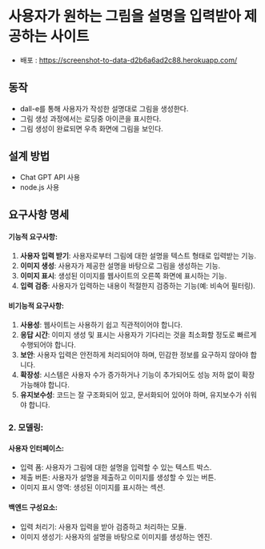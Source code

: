 # 사용자가 원하는 그림을 설명을 입력받아 제공하는 사이트
- 배포 : https://screenshot-to-data-d2b6a6ad2c88.herokuapp.com/

## 동작
- dall-e를 통해 사용자가 작성한 설명대로 그림을 생성한다.
- 그림 생성 과정에서는 로딩중 아이콘을 표시한다.
- 그림 생성이 완료되면 우측 화면에 그림을 보인다.

## 설계 방법
- Chat GPT API 사용
- node.js 사용

## 요구사항 명세

#### 기능적 요구사항:

1. **사용자 입력 받기**: 사용자로부터 그림에 대한 설명을 텍스트 형태로 입력받는 기능.
2. **이미지 생성**: 사용자가 제공한 설명을 바탕으로 그림을 생성하는 기능.
3. **이미지 표시**: 생성된 이미지를 웹사이트의 오른쪽 화면에 표시하는 기능.
4. **입력 검증**: 사용자가 입력하는 내용이 적절한지 검증하는 기능(예: 비속어 필터링).

#### 비기능적 요구사항:

1. **사용성**: 웹사이트는 사용하기 쉽고 직관적이어야 합니다.
2. **응답 시간**: 이미지 생성 및 표시는 사용자가 기다리는 것을 최소화할 정도로 빠르게 수행되어야 합니다.
3. **보안**: 사용자 입력은 안전하게 처리되어야 하며, 민감한 정보를 요구하지 않아야 합니다.
4. **확장성**: 시스템은 사용자 수가 증가하거나 기능이 추가되어도 성능 저하 없이 확장 가능해야 합니다.
5. **유지보수성**: 코드는 잘 구조화되어 있고, 문서화되어 있어야 하며, 유지보수가 쉬워야 합니다.

### 2. 모델링:

#### 사용자 인터페이스:

- 입력 폼: 사용자가 그림에 대한 설명을 입력할 수 있는 텍스트 박스.
- 제출 버튼: 사용자가 설명을 제출하고 이미지를 생성할 수 있는 버튼.
- 이미지 표시 영역: 생성된 이미지를 표시하는 섹션.

#### 백엔드 구성요소:

- 입력 처리기: 사용자 입력을 받아 검증하고 처리하는 모듈.
- 이미지 생성기: 사용자의 설명을 바탕으로 이미지를 생성하는 엔진.
